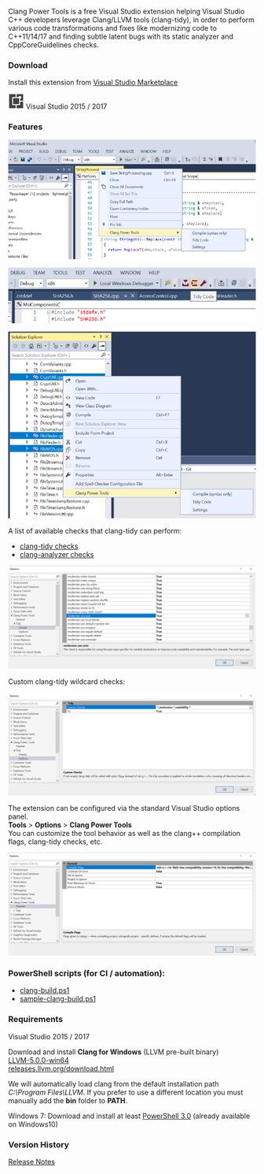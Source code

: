 
Clang Power Tools is a free Visual Studio extension helping Visual Studio C++ developers leverage Clang/LLVM tools (clang-tidy), in order to perform various code transformations and fixes like modernizing code to C++11/14/17 and finding subtle latent bugs with its static analyzer and CppCoreGuidelines checks.

### Download 

Install this extension from [Visual Studio Marketplace](https://marketplace.visualstudio.com/items?itemName=vs-publisher-690586.ClangPowerTools)

<img src="images/VSExtIcon.PNG" width="32"> Visual Studio 2015 / 2017

### Features

![ClangPowerTools](images/VSDemo1.png)

![ClangPowerTools](images/Toolbar1.png)

![ClangPowerTools](images/VSDemo3.PNG)

A list of available checks that clang-tidy can perform:  
- [clang-tidy checks](https://clang.llvm.org/extra/clang-tidy/checks/list.html)  
- [clang-analyzer checks](https://clang-analyzer.llvm.org/available_checks.html)

![ClangPowerTools](images/VSTidyChecks.PNG)

Custom clang-tidy wildcard checks:

![ClangPowerTools](images/VSTidyChecksWildcard.PNG)

The extension can be configured via the standard Visual Studio options panel.  
**Tools** > **Options** > **Clang Power Tools**  
You can customize the tool behavior as well as the clang++ compilation flags, clang-tidy checks, etc.

![ClangPowerTools](images/VSSettings.png)

### PowerShell scripts (for CI / automation):

- [clang-build.ps1](https://github.com/Caphyon/clang-power-tools/blob/master/ClangPowerTools/ClangPowerTools/clang-build.ps1)  
- [sample-clang-build.ps1](https://github.com/Caphyon/clang-power-tools/blob/master/ClangPowerTools/ClangPowerTools/sample-clang-build.ps1)

### Requirements

Visual Studio 2015 / 2017

Download and install **Clang for Windows** (LLVM pre-built binary)  
[LLVM-5.0.0-win64](http://releases.llvm.org/5.0.0/LLVM-5.0.0-win64.exe)  
[releases.llvm.org/download.html](http://releases.llvm.org/download.html)

We will automatically load clang from the default installation path *C:\Program Files\LLVM*. If you prefer to use a different location you must manually add the **bin** folder to **PATH**.  

Windows 7: Download and install at least [PowerShell 3.0](https://www.microsoft.com/en-us/download/details.aspx?id=34595) (already available on Windows10)  

### Version History

[Release Notes](https://github.com/Caphyon/clang-power-tools/blob/master/CHANGELOG.md)
